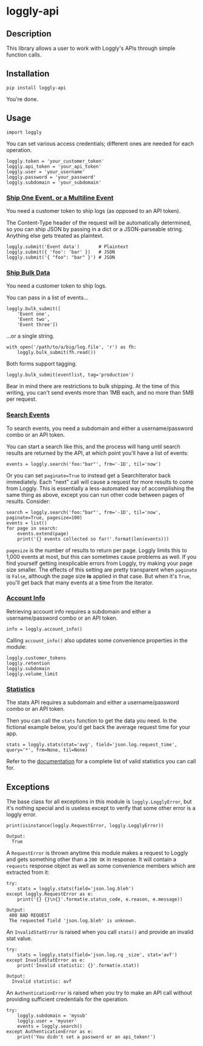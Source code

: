 # loggly-api

## Description

This library allows a user to work with Loggly's APIs through simple function calls.

## Installation

    pip install loggly-api

You're done.

## Usage

    import loggly

You can set various access credentials; different ones are needed for each operation.

    loggly.token = 'your_customer_token'
    loggly.api_token = 'your_api_token'
    loggly.user = 'your_username'
    loggly.password = 'your_password'
    loggly.subdomain = 'your_subdomain'

### [Ship One Event, or a Multiline Event](https://www.loggly.com/docs/http-endpoint/)

You need a customer token to ship logs (as opposed to an API token).

The Content-Type header of the request will be automatically determined, so you can ship JSON by
passing in a dict or a JSON-parseable string. Anything else gets treated as plaintext.

    loggly.submit('Event data')       # Plaintext
    loggly.submit({ 'foo': 'bar' })   # JSON
    loggly.submit('{ "foo": "bar" }') # JSON

### [Ship Bulk Data](https://www.loggly.com/docs/http-bulk-endpoint/)

You need a customer token to ship logs.

You can pass in a list of events...

    loggly.bulk_submit([
        'Event one',
        'Event two',
        'Event three'])

 ...or a single string.

    with open('/path/to/a/big/log.file', 'r') as fh:
        loggly.bulk_submit(fh.read())

Both forms support tagging.

    loggly.bulk_submit(eventlist, tag='production')

Bear in mind there are restrictions to bulk shipping. At the time of this writing, you can't send
events more than 1MB each, and no more than 5MB per request.

### [Search Events](https://www.loggly.com/docs/api-retrieving-data/)

To search events, you need a subdomain and either a username/password combo or an API token.

You can start a search like this, and the process will hang until search results are returned by the
API, at which point you'll have a list of events:

    events = loggly.search('foo:"bar"', frm='-1D', til='now')

Or you can set `paginate=True` to instead get a SearchIterator back immediately. Each "next" call
will cause a request for more results to come from Loggly. This is essentially a less-automated way
of accomplishing the same thing as above, except you can run other code between pages of results.
Consider:

    search = loggly.search('foo:"bar"', frm='-1D', til='now', paginate=True, pagesize=100)
    events = list()
    for page in search:
        events.extend(page)
        print('{} events collected so far!'.format(len(events)))

`pagesize` is the number of results to return per page. Loggly limits this to 1,000 events at most,
but this can sometimes cause problems as well. If you find yourself getting inexplicable errors from
Loggly, try making your page size smaller. The effects of this setting are pretty transparent when
`paginate` is `False`, although the page size **is** applied in that case. But when it's `True`,
you'll get back that many events at a time from the iterator.

### [Account Info](https://www.loggly.com/docs/api-account-info/)

Retrieving account info requires a subdomain and either a username/password combo or an API token.

    info = loggly.account_info()

Calling `account_info()` also updates some convenience properties in the module:

    loggly.customer_tokens
    loggly.retention
    loggly.subdomain
    loggly.volume_limit

### [Statistics](https://www.loggly.com/docs/stats-api/)

The stats API requires a subdomain and either a username/password combo or an API token.

Then you can call the `stats` function to get the data you need. In the fictional example below,
you'd get back the average request time for your app.

    stats = loggly.stats(stat='avg', field='json.log.request_time', query='*', frm=None, til=None)

Refer to the [documentation](https://www.loggly.com/docs/stats-api/) for a complete list of valid
statistics you can call for.

## Exceptions

The base class for all exceptions in this module is `loggly.LogglyError`, but it's nothing special
and is useless except to verify that some other error is a loggly error.

    print(isinstance(loggly.RequestError, loggly.LogglyError))

    Output:
      True

A `RequestError` is thrown anytime this module makes a request to Loggly and gets something other
than a `200 OK` in response. It will contain a `requests` response object as well as some
convenience members which are extracted from it:

    try:
        stats = loggly.stats(field='json.log.bleh')
    except loggly.RequestError as e:
        print('{} {}\n{}'.format(e.status_code, e.reason, e.message))

    Output:
     400 BAD REQUEST
     The requested field 'json.log.bleh' is unknown.

An `InvalidStatError` is raised when you call `stats()` and provide an invalid stat value.

    try:
        stats = loggly.stats(field='json.log.rq _size', stat='avf')
    except InvalidStatError as e:
        print('Invalid statistic: {}'.format(e.stat))

    Output:
      Invalid statistic: avf

An `AuthenticationError` is raised when you try to make an API call without providing sufficient
credentials for the operation.

    try:
        loggly.subdomain = 'mysub'
        loggly.user = 'myuser'
        events = loggly.search()
    except AuthenticationError as e:
        print('You didn't set a password or an api_token!')

